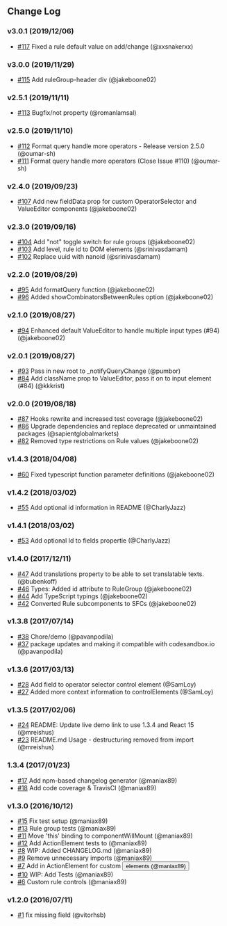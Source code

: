 ## Change Log

### v3.0.1 (2019/12/06)
- [#117](https://github.com/sapientglobalmarkets/react-querybuilder/pull/117) Fixed a rule default value on add/change (@xxsnakerxx)

### v3.0.0 (2019/11/29)
- [#115](https://github.com/sapientglobalmarkets/react-querybuilder/pull/115) Add ruleGroup-header div (@jakeboone02)

### v2.5.1 (2019/11/11)
- [#113](https://github.com/sapientglobalmarkets/react-querybuilder/pull/113) Bugfix/not property (@romanlamsal)

### v2.5.0 (2019/11/10)
- [#112](https://github.com/sapientglobalmarkets/react-querybuilder/pull/112) Format query handle more operators - Release version 2.5.0 (@oumar-sh)
- [#111](https://github.com/sapientglobalmarkets/react-querybuilder/pull/111) Format query handle more operators (Close Issue #110) (@oumar-sh)

### v2.4.0 (2019/09/23)
- [#107](https://github.com/sapientglobalmarkets/react-querybuilder/pull/107) Add new fieldData prop for custom OperatorSelector and ValueEditor components (@jakeboone02)

### v2.3.0 (2019/09/16)
- [#104](https://github.com/sapientglobalmarkets/react-querybuilder/pull/104) Add "not" toggle switch for rule groups (@jakeboone02)
- [#103](https://github.com/sapientglobalmarkets/react-querybuilder/pull/103) Add level, rule id to DOM elements (@srinivasdamam)
- [#102](https://github.com/sapientglobalmarkets/react-querybuilder/pull/102) Replace uuid with nanoid (@srinivasdamam)

### v2.2.0 (2019/08/29)
- [#95](https://github.com/sapientglobalmarkets/react-querybuilder/pull/95) Add formatQuery function (@jakeboone02)
- [#96](https://github.com/sapientglobalmarkets/react-querybuilder/pull/96) Added showCombinatorsBetweenRules option (@jakeboone02)

### v2.1.0 (2019/08/27)
- [#94](https://github.com/sapientglobalmarkets/react-querybuilder/pull/94) Enhanced default ValueEditor to handle multiple input types (#94) (@jakeboone02)

### v2.0.1 (2019/08/27)
- [#93](https://github.com/sapientglobalmarkets/react-querybuilder/pull/93) Pass in new root to _notifyQueryChange (@pumbor)
- [#84](https://github.com/sapientglobalmarkets/react-querybuilder/pull/84) Add className prop to ValueEditor, pass it on to input element (#84) (@kkkrist)

### v2.0.0 (2019/08/18)
- [#87](https://github.com/sapientglobalmarkets/react-querybuilder/pull/87) Hooks rewrite and increased test coverage (@jakeboone02)
- [#86](https://github.com/sapientglobalmarkets/react-querybuilder/pull/86) Upgrade dependencies and replace deprecated or unmaintained packages (@sapientglobalmarkets)
- [#82](https://github.com/sapientglobalmarkets/react-querybuilder/pull/82) Removed type restrictions on Rule values (@jakeboone02)

### v1.4.3 (2018/04/08)
- [#60](https://github.com/sapientglobalmarkets/react-querybuilder/pull/60) Fixed typescript function parameter definitions (@jakeboone02)

### v1.4.2 (2018/03/02)
- [#55](https://github.com/sapientglobalmarkets/react-querybuilder/pull/55) Add optional id information in README (@CharlyJazz)

### v1.4.1 (2018/03/02)
- [#53](https://github.com/sapientglobalmarkets/react-querybuilder/pull/53) Add optional Id to fields propertie (@CharlyJazz)

### v1.4.0 (2017/12/11)
- [#47](https://github.com/sapientglobalmarkets/react-querybuilder/pull/47) Add translations property to be able to set translatable texts. (@bubenkoff)
- [#46](https://github.com/sapientglobalmarkets/react-querybuilder/pull/46) Types: Added id attribute to RuleGroup (@jakeboone02)
- [#44](https://github.com/sapientglobalmarkets/react-querybuilder/pull/44) Add TypeScript typings (@jakeboone02)
- [#42](https://github.com/sapientglobalmarkets/react-querybuilder/pull/42) Converted Rule subcomponents to SFCs (@jakeboone02)

### v1.3.8 (2017/07/14)
- [#38](https://github.com/sapientglobalmarkets/react-querybuilder/pull/38) Chore/demo (@pavanpodila)
- [#37](https://github.com/sapientglobalmarkets/react-querybuilder/pull/37) package updates and making it compatible with codesandbox.io (@pavanpodila)

### v1.3.6 (2017/03/13)
- [#28](https://github.com/sapientglobalmarkets/react-querybuilder/pull/28) Add field to operator selector control element (@SamLoy)
- [#27](https://github.com/sapientglobalmarkets/react-querybuilder/pull/27) Added more context information to controlElements (@SamLoy)

### v1.3.5 (2017/02/06)
- [#24](https://github.com/sapientglobalmarkets/react-querybuilder/pull/24) README: Update live demo link to use 1.3.4 and React 15 (@mreishus)
- [#23](https://github.com/sapientglobalmarkets/react-querybuilder/pull/23) README.md Usage - destructuring removed from import (@mreishus)

### 1.3.4 (2017/01/23)
- [#17](https://github.com/sapientglobalmarkets/react-querybuilder/pull/17) Add npm-based changelog generator (@maniax89)
- [#18](https://github.com/sapientglobalmarkets/react-querybuilder/pull/18) Add code coverage & TravisCI (@maniax89)

### v1.3.0 (2016/10/12)
- [#15](https://github.com/sapientglobalmarkets/react-querybuilder/pull/15) Fix test setup (@maniax89)
- [#13](https://github.com/sapientglobalmarkets/react-querybuilder/pull/13) Rule group tests (@maniax89)
- [#11](https://github.com/sapientglobalmarkets/react-querybuilder/pull/11) Move 'this' binding to componentWillMount (@maniax89)
- [#12](https://github.com/sapientglobalmarkets/react-querybuilder/pull/12) Add ActionElement tests to <Rule /> (@maniax89)
- [#8](https://github.com/sapientglobalmarkets/react-querybuilder/pull/8) WIP: Added CHANGELOG.md (@maniax89)
- [#9](https://github.com/sapientglobalmarkets/react-querybuilder/pull/9) Remove unnecessary imports (@maniax89)
- [#7](https://github.com/sapientglobalmarkets/react-querybuilder/pull/7) Add in ActionElement for custom <button /> elements (@maniax89)
- [#10](https://github.com/sapientglobalmarkets/react-querybuilder/pull/10) WIP: Add <Rule /> Tests (@maniax89)
- [#6](https://github.com/sapientglobalmarkets/react-querybuilder/pull/6) Custom rule controls (@maniax89)

### v1.2.0 (2016/07/11)
- [#1](https://github.com/sapientglobalmarkets/react-querybuilder/pull/1) fix missing field (@vitorhsb)